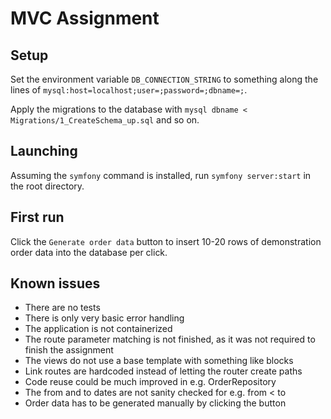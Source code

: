 # MVC Assignment

## Setup
Set the environment variable `DB_CONNECTION_STRING` to something along the lines of `mysql:host=localhost;user=;password=;dbname=;`.

Apply the migrations to the database with `mysql dbname < Migrations/1_CreateSchema_up.sql` and so on.

## Launching
Assuming the `symfony` command is installed, run `symfony server:start` in the root directory.

## First run
Click the `Generate order data` button to insert 10-20 rows of demonstration order data into the database per click.

## Known issues
* There are no tests
* There is only very basic error handling
* The application is not containerized
* The route parameter matching is not finished, as it was not required to finish the assignment
* The views do not use a base template with something like blocks
* Link routes are hardcoded instead of letting the router create paths
* Code reuse could be much improved in e.g. OrderRepository
* The from and to dates are not sanity checked for e.g. from < to
* Order data has to be generated manually by clicking the button
